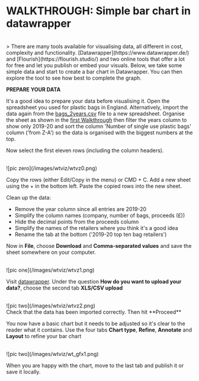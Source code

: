 # WALKTHROUGH: Simple bar chart in datawrapper

<br />
> There are many tools available for visualising data, all different in cost, complexity and functionality. [Datawrapper](https://www.datawrapper.de/) and [Flourish](https://flourish.studio/) and two online tools that offer a lot for free and let you publish or embed your visuals. Below, we take some simple data and start to create a bar chart in Datawrapper. You can then explore the tool to see how best to complete the graph.

**PREPARE YOUR DATA**

It's a good idea to prepare your data before visualising it. Open the spreadsheet you used for plastic bags in England. Alternatively, import the data again from the [bags_2years.csv](https://drive.google.com/file/d/15vDqg-u6W4tHouC42uvhMOdy21oTl3ov/view?usp=sharing) file to a new spreadsheet. Organise the sheet as shown in the [first Walkthrough](https://aodhanlutetiae.github.io/dj/sheets) then filter the years column to show only 2019-20 and sort the column 'Number of single use plastic bags' column ('from Z-A') so the data is organised with the biggest numbers at the top.

Now select the first eleven rows (including the column headers).

<br />
![pic zero](/images/wtviz/wtvz0.png)

Copy the rows (either Edit/Copy in the menu) or CMD + C. Add a new sheet using the + in the bottom left. Paste the copied rows into the new sheet.

Clean up the data:
- Remove the year column since all entries are 2019-20
- Simplify the column names (company, number of bags, proceeds (£))
- Hide the decimal points from the proceeds column
- Simplify the names of the retailers where you think it's a good idea
- Rename the tab at the bottom ('2019-20 top ten bag retailers')

Now in **File**, choose **Download** and **Comma-separated values** and save the sheet somewhere on your computer.

<br />
![pic one](/images/wtviz/wtvz1.png)

Visit [datawrapper](https://app.datawrapper.de/chart/j6BRV/upload). Under the question **How do you want to upload your data?**, choose the second tab **XLS/CSV upload**

<br />
![pic two](/images/wtviz/wtvz2.png)

<br />
Check that the data has been imported correctly. Then hit **Proceed**

You now have a basic chart but it needs to be adjusted so it's clear to the reader what it contains. Use the four tabs **Chart type**, **Refine**, **Annotate** and **Layout** to refine your bar chart

<br />
![pic two](/images/wtviz/wt_gfx1.png)

When you are happy with the chart, move to the last tab and publish it or save it locally.
